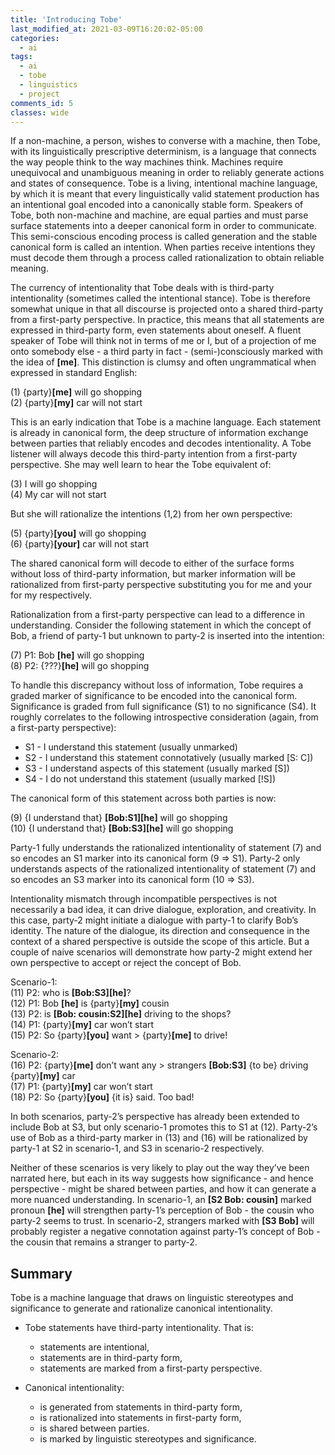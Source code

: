 ```yaml
---
title: 'Introducing Tobe'
last_modified_at: 2021-03-09T16:20:02-05:00
categories:
  - ai
tags:
  - ai
  - tobe
  - linguistics
  - project
comments_id: 5
classes: wide
---
```


If a non-machine, a person, wishes to converse with a machine, then Tobe, with its linguistically prescriptive determinism, is a language that connects the way people think to the way machines think. Machines require unequivocal and unambiguous meaning in order to reliably generate actions and states of consequence. Tobe is a living, intentional machine language, by which it is meant that every linguistically valid statement production has an intentional goal encoded into a canonically stable form. Speakers of Tobe, both non-machine and machine, are equal parties and must parse surface statements into a deeper canonical form in order to communicate. This semi-conscious encoding process is called generation and the stable canonical form is called an intention. When parties receive intentions they must decode them through a process called rationalization to obtain reliable meaning.

The currency of intentionality that Tobe deals with is third-party intentionality (sometimes called the intentional stance). Tobe is therefore somewhat unique in that all discourse is projected onto a shared third-party from a first-party perspective. In practice, this means that all statements are expressed in third-party form, even statements about oneself. A fluent speaker of Tobe will think not in terms of me or I, but of a projection of me onto somebody else - a third party in fact - (semi-)consciously marked with the idea of **[me]**. This distinction is clumsy and often ungrammatical when expressed in standard English:

(1) {party}**[me]** will go shopping<br>
(2) {party}**[my]** car will not start<br>

This is an early indication that Tobe is a machine language. Each statement is already in canonical form, the deep structure of information exchange between parties that reliably encodes and decodes intentionality. A Tobe listener will always decode this third-party intention from a first-party perspective. She may well learn to hear the Tobe equivalent of:

(3) I will go shopping<br>
(4) My car will not start<br>

But she will rationalize the intentions (1,2) from her own perspective:

(5) {party}**[you]** will go shopping<br>
(6) {party}**[your]** car will not start<br>

The shared canonical form will decode to either of the surface forms without loss of third-party information, but marker information will be rationalized from first-party perspective substituting you for me and your for my respectively.

Rationalization from a first-party perspective can lead to a difference in understanding. Consider the following statement in which the concept of Bob, a friend of party-1 but unknown to party-2 is inserted into the intention:

(7) P1: Bob **[he]** will go shopping<br>
(8) P2: {???}**[he]** will go shopping<br>

To handle this discrepancy without loss of information, Tobe requires a graded marker of significance to be encoded into the canonical form. Significance is graded from full significance (S1) to no significance (S4). It roughly correlates to the following introspective consideration (again, from a first-party perspective):

- S1 - I understand this statement (usually unmarked)
- S2 - I understand this statement connotatively (usually marked [S: C])
- S3 - I understand aspects of this statement (usually marked [S])
- S4 - I do not understand this statement (usually marked [!S])

The canonical form of this statement across both parties is now:

(9) {I understand that} **[Bob:S1][he]** will go shopping<br>
(10) {I understand that} **[Bob:S3][he]** will go shopping<br>

Party-1 fully understands the rationalized intentionality of statement (7) and so encodes an S1 marker into its canonical form (9 => S1). Party-2 only understands aspects of the rationalized intentionality of statement (7) and so encodes an S3 marker into its canonical form (10 => S3).

Intentionality mismatch through incompatible perspectives is not necessarily a bad idea, it can drive dialogue, exploration, and creativity. In this case, party-2 might initiate a dialogue with party-1 to clarify Bob’s identity. The nature of the dialogue, its direction and consequence in the context of a shared perspective is outside the scope of this article. But a couple of naive scenarios will demonstrate how party-2 might extend her own perspective to accept or reject the concept of Bob.

Scenario-1:<br> (11) P2: who is **[Bob:S3][he]**?<br> (12) P1: Bob **[he]** is {party}**[my]** cousin<br> (13) P2: is **[Bob: cousin:S2][he]** driving to the shops?<br> (14) P1: {party}**[my]** car won’t start<br> (15) P2: So {party}**[you]** want > {party}**[me]** to drive!<br>

Scenario-2:<br> (16) P2: {party}**[me]** don’t want any > strangers **[Bob:S3]** {to be} driving {party}**[my]** car<br> (17) P1: {party}**[my]** car won’t start<br> (18) P2: So {party}**[you]** {it is} said. Too bad!<br>

In both scenarios, party-2’s perspective has already been extended to include Bob at S3, but only scenario-1 promotes this to S1 at (12). Party-2’s use of Bob as a third-party marker in (13) and (16) will be rationalized by party-1 at S2 in scenario-1, and S3 in scenario-2 respectively.

Neither of these scenarios is very likely to play out the way they’ve been narrated here, but each in its way suggests how significance - and hence perspective - might be shared between parties, and how it can generate a more nuanced understanding. In scenario-1, an **[S2 Bob: cousin]** marked pronoun **[he]** will strengthen party-1’s perception of Bob - the cousin who party-2 seems to trust. In scenario-2, strangers marked with
**[S3 Bob]** will probably register a negative connotation against party-1’s concept of Bob - the cousin that remains a stranger to party-2.

## Summary

Tobe is a machine language that draws on linguistic stereotypes and significance to generate and rationalize canonical intentionality.

- Tobe statements have third-party intentionality. That is:

  - statements are intentional,
  - statements are in third-party form,
  - statements are marked from a first-party perspective.

- Canonical intentionality:
  - is generated from statements in third-party form,
  - is rationalized into statements in first-party form,
  - is shared between parties.
  - is marked by linguistic stereotypes and significance.
